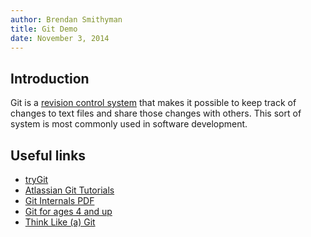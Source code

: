 ```yaml
---
author: Brendan Smithyman
title: Git Demo
date: November 3, 2014
---
```


## Introduction

Git is a [revision control system](http://en.wikipedia.org/wiki/Revision_control) that makes it possible to keep track of changes to text files and share those changes with others. This sort of system is most commonly used in software development.

## Useful links

- [tryGit][]
- [Atlassian Git Tutorials][AtlassianTutor]
- [Git Internals PDF][GitInternals]
- [Git for ages 4 and up][4andUp]
- [Think Like (a) Git][TLaG]


[tryGit]: https://try.github.io
[AtlassianTutor]: https://www.atlassian.com/git/tutorials
[GitInternals]: https://github.com/pluralsight/git-internals-pdf
[4andUp]: https://www.youtube.com/watch?v=1ffBJ4sVUb4
[TLaG]: http://think-like-a-git.net